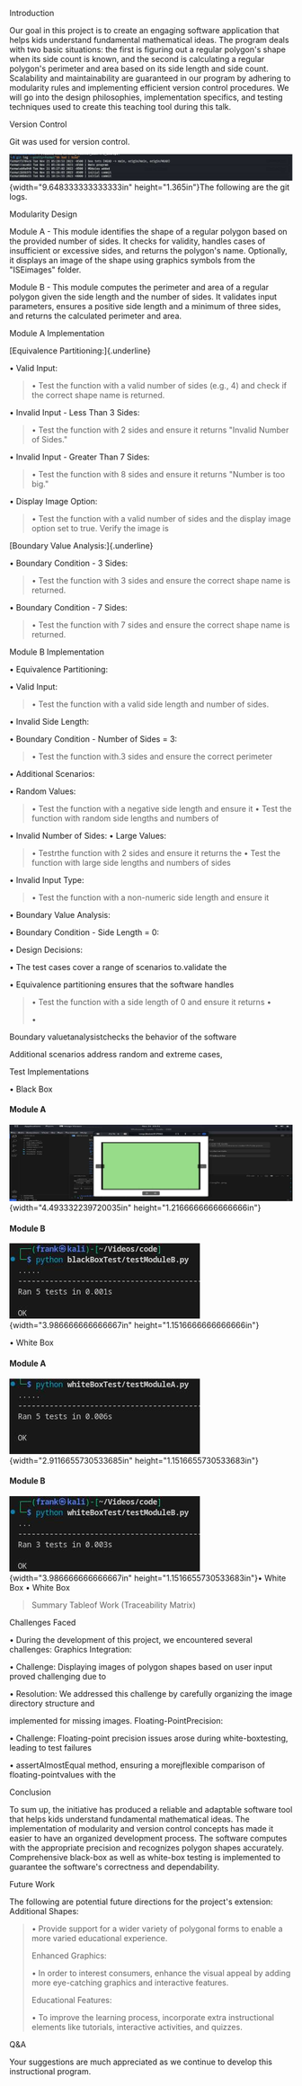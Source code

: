 Introduction

Our goal in this project is to create an engaging software application
that helps kids understand fundamental mathematical ideas. The program
deals with two basic situations: the first is figuring out a regular
polygon\'s shape when its side count is known, and the second is
calculating a regular polygon\'s perimeter and area based on its side
length and side count. Scalability and maintainability are guaranteed in
our program by adhering to modularity rules and implementing efficient
version control procedures. We will go into the design philosophies,
implementation specifics, and testing techniques used to create this
teaching tool during this talk.

Version Control

Git was used for version control.

![](./ximg3x3l.png){width="9.648333333333333in"
height="1.365in"}The following are the git logs.

Modularity Design

Module A - This module identifies the shape of a regular polygon based
on the provided number of sides. It checks for validity, handles cases
of insufficient or excessive sides, and returns the polygon\'s name.
Optionally, it displays an image of the shape using graphics symbols
from the \"ISEimages\" folder.

Module B - This module computes the perimeter and area of a regular
polygon given the side length and the number of sides. It validates
input parameters, ensures a positive side length and a minimum of three
sides, and returns the calculated perimeter and area.

Module A Implementation

[Equivalence Partitioning:]{.underline}

• Valid Input:

> • Test the function with a valid number of sides (e.g., 4) and check
> if the correct shape name is returned.

• Invalid Input - Less Than 3 Sides:

> • Test the function with 2 sides and ensure it returns \"Invalid
> Number of Sides.\"

• Invalid Input - Greater Than 7 Sides:

> • Test the function with 8 sides and ensure it returns \"Number is too
> big.\"

• Display Image Option:

> • Test the function with a valid number of sides and the display image
> option set to true. Verify the image is

[Boundary Value Analysis:]{.underline}

• Boundary Condition - 3 Sides:

> • Test the function with 3 sides and ensure the correct shape name is
> returned.

• Boundary Condition - 7 Sides:

> • Test the function with 7 sides and ensure the correct shape name is
> returned.

Module B Implementation

• Equivalence Partitioning:

• Valid Input:

> • Test the function with a valid side length and number of sides.

• Invalid Side Length:

• Boundary Condition - Number of Sides = 3:

> • Test the function with.3 sides and ensure the correct perimeter

• Additional Scenarios:

• Random Values:

> • Test the function with a negative side length and ensure it • Test
> the function with random side lengths and numbers of

• Invalid Number of Sides: • Large Values:

> • Testrthe function with 2 sides and ensure it returns the • Test the
> function with large side lengths and numbers of sides

• Invalid Input Type:

> • Test the function with a non-numeric side length and ensure it

• Boundary Value Analysis:

• Boundary Condition - Side Length = 0:

• Design Decisions:

• The test cases cover a range of scenarios to.validate the

• Equivalence partitioning ensures that the software handles

> • Test the function with a side length of 0 and ensure it returns •
>
> •

Boundary valuetanalysistchecks the behavior of the software

Additional scenarios address random and extreme cases,


Test Implementations

• Black Box
#### Module A
![](./513fyjp5.png)
{width="4.493332239720035in"
height="1.2166666666666666in"}

#### Module B
![](./tbpeazaq.png)
{width="3.986666666666667in"
height="1.1516666666666666in"}

• White Box
#### Module A
![](./02qw5tfp.png)
{width="2.9116655730533685in"
height="1.1516655730533683in"}
#### Module B
![](./efgmk4om.png)
{width="3.986666666666667in"
height="1.1516655730533683in"}• White Box • White Box


> Summary Tableof Work (Traceability Matrix)

Challenges Faced

• During the development of this project, we encountered several
challenges: Graphics Integration:

• Challenge: Displaying images of polygon shapes based on user input
proved challenging due to

• Resolution: We addressed this challenge by carefully organizing the
image directory structure and

implemented for missing images. Floating-PointPrecision:

• Challenge: Floating-point precision issues arose during
white-boxtesting, leading to test failures

• assertAlmostEqual method, ensuring a morejflexible comparison of
floating-pointvalues with the

Conclusion

To sum up, the initiative has produced a reliable and adaptable software
tool that helps kids understand fundamental mathematical ideas. The
implementation of modularity and version control concepts has made it
easier to have an organized development process. The software computes
with the appropriate precision and recognizes polygon shapes accurately.
Comprehensive black-box as well as white-box testing is implemented to
guarantee the software\'s correctness and dependability.

Future Work

The following are potential future directions for the project\'s
extension: Additional Shapes:

> • Provide support for a wider variety of polygonal forms to enable a
> more varied educational experience.
>
> Enhanced Graphics:
>
> • In order to interest consumers, enhance the visual appeal by adding
> more eye-catching graphics and interactive features.
>
> Educational Features:
>
> • To improve the learning process, incorporate extra instructional
> elements like tutorials, interactive activities, and quizzes.

Q&A

Your suggestions are much appreciated as we continue to develop this
instructional program.
